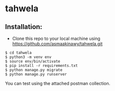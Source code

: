 # tahwela
## Installation:



- Clone this repo to your local machine using https://github.com/asmaakinawy/tahwela.git

```shell
$ cd tahwela
$ python3 -m venv env
$ source env/bin/activate
$ pip install -r requirements.txt
$ python manage.py migrate
$ python manage.py runserver
```

You can test using the attached postman collection.
